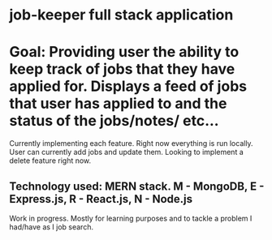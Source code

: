 # job-keeper full stack application

# Goal: Providing user the ability to keep track of jobs that they have applied for. Displays a feed of jobs that user has applied to and the status of the jobs/notes/ etc...

Currently implementing each feature. Right now everything is run locally.
User can currently add jobs and update them. Looking to implement a delete feature right now.

## Technology used: MERN stack. M - MongoDB, E - Express.js, R - React.js, N - Node.js

Work in progress. Mostly for learning purposes and to tackle a problem I had/have as I job search.
